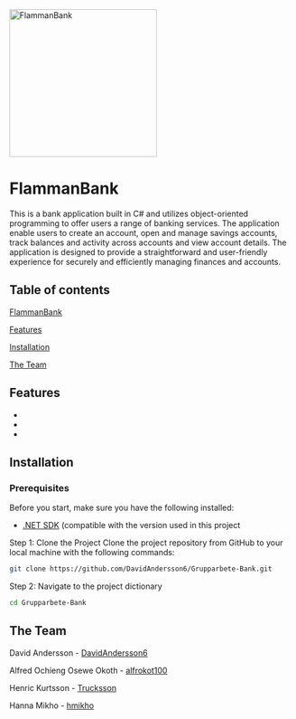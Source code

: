 <img width="261" alt="FlammanBank" src="https://github.com/user-attachments/assets/64210aac-7fa9-4c27-9d95-18a62871895a">

# FlammanBank
This is a bank application built in C# and utilizes object-oriented programming to offer users a range of banking services. The application enable users to create an account, open and manage savings accounts, track balances and activity across accounts and view account details.
The application is designed to provide a straightforward and user-friendly experience for securely and efficiently managing finances and accounts.

## Table of contents
[FlammanBank](#introduction)  
  
[Features](#features)  
  
[Installation](#installation)  
  
[The Team](#theTeam)  


## Features
-
-
-


## Installation

### Prerequisites
Before you start, make sure you have the following installed:
- [.NET SDK](https://dotnet.microsoft.com/download/dotnet) (compatible with the version used in this project

Step 1: Clone the Project
Clone the project repository from GitHub to your local machine with the following commands:
```bash
git clone https://github.com/DavidAndersson6/Grupparbete-Bank.git
```
Step 2: Navigate to the project dictionary
```bash
cd Grupparbete-Bank
```




## The Team
David Andersson - [DavidAndersson6](https://github.com/DavidAndersson6)  
  
Alfred Ochieng Osewe Okoth - [alfrokot100](https://github.com/alfrokot100)  
  
Henric Kurtsson - [Trucksson](https://github.com/Trucksson)  
  
Hanna Mikho - [hmikho](https://github.com/hmikho) 










